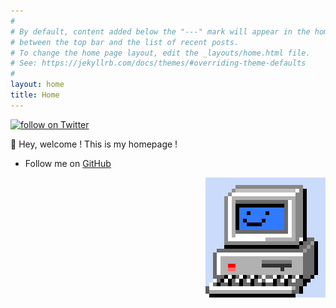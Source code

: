 ```yaml
---
#
# By default, content added below the "---" mark will appear in the home page
# between the top bar and the list of recent posts.
# To change the home page layout, edit the _layouts/home.html file.
# See: https://jekyllrb.com/docs/themes/#overriding-theme-defaults
#
layout: home
title: Home
---
```



  <a href="https://twitter.com/intent/follow?screen_name=jobigbrain">
        <img src="https://img.shields.io/twitter/follow/jobigbrain?style=social&logo=twitter&style=for-the-badge"
            alt="follow on Twitter"></a>
<!-- Google tag (gtag.js) -->
<script async src="https://www.googletagmanager.com/gtag/js?id=G-DMXJVH165X"></script>
<script>
  window.dataLayer = window.dataLayer || [];
  function gtag(){dataLayer.push(arguments);}
  gtag('js', new Date());

  gtag('config', 'G-DMXJVH165X');
</script>

👋 Hey, welcome !
This is my homepage !
* Follow me on [GitHub](https://github.com/jojobrain)

<div>
  <p align="right">
    <img src="jojo_gif.gif"/>
  </p>
</div>

